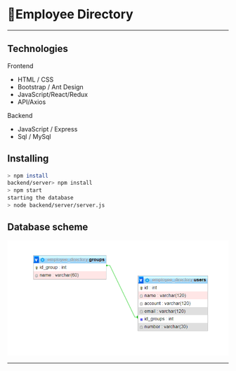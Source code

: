 # 📓Employee Directory

---

## Technologies

Frontend
- HTML / CSS
- Bootstrap / Ant Design
- JavaScript/React/Redux
- API/Axios

Backend
- JavaScript / Express
- Sql / MySql

## Installing
```sh
> npm install
backend/server> npm install
> npm start
starting the database
> node backend/server/server.js
```

## Database scheme
![databaseScheme](./databaseScheme.jpg) 



---


